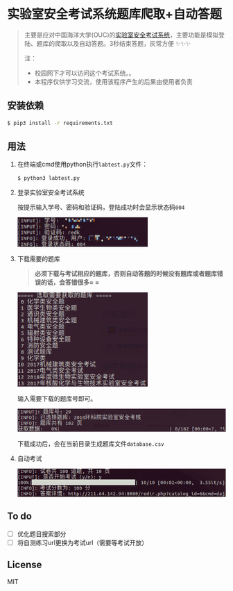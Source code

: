 # 实验室安全考试系统题库爬取+自动答题

> 主要是应对中国海洋大学(OUC)的[实验室安全考试系统](http://211.64.142.94:8080)，主要功能是模拟登陆、题库的爬取以及自动答题。3秒结束答题，灰常方便 :sparkles::sparkles::sparkles:
>
> 注：
>
> - 校园网下才可以访问这个考试系统。。
> - 本程序仅供学习交流，使用该程序产生的后果由使用者负责

## 安装依赖

```bash
$ pip3 install -r requirements.txt
```

## 用法

1. 在终端或cmd使用python执行`labtest.py`文件：

   ```bash
   $ python3 labtest.py
   ```

2. 登录实验室安全考试系统

   按提示输入学号、密码和验证码，登陆成功时会显示状态码`004`

   <img src="./img/login.jpg" width="300px" alt="login">

3. 下载需要的题库

   > **必须下载与考试相应的题库，否则自动答题的时候没有题库或者题库错误的话，会答错很多= =**

   <img src="./img/database.png" width="300px" alt="database">

   输入需要下载的题库号即可。

   <img src="./img/database2.png" width="500px" alt="input database index">

   下载成功后，会在当前目录生成题库文件`database.csv`

4. 自动考试

   <img src="./img/auto_answer.png" width="500px" alt="auto answer">


## To do

- [ ] 优化题目搜索部分
- [ ] 将自测练习url更换为考试url（需要等考试开放）

## License

MIT